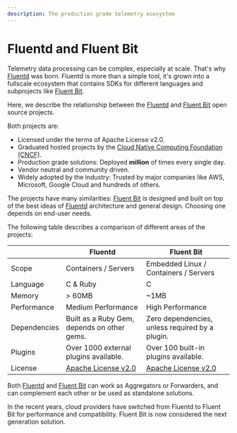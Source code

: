 ```yaml
---
description: The production grade telemetry ecosystem
---
```


# Fluentd and Fluent Bit

Telemetry data processing can be complex, especially at scale. That's why
[Fluentd](https://www.fluentd.org) was born. Fluentd is more than a simple tool,
it's grown into a fullscale ecosystem that contains SDKs for different languages
and subprojects like [Fluent Bit](https://fluentbit.io).

Here, we describe the relationship between the [Fluentd](http://fluentd.org)
and [Fluent Bit](http://fluentbit.io) open source projects.

Both projects are:

- Licensed under the terms of Apache License v2.0.
- Graduated hosted projects by the [Cloud Native Computing Foundation (CNCF)](https://cncf.io).
- Production grade solutions: Deployed **million** of times every single day.
- Vendor neutral and community driven.
- Widely adopted by the industry: Trusted by major companies like AWS, Microsoft,
  Google Cloud and hundreds of others.

The projects have many similarities: [Fluent Bit](https://fluentbit.io) is
designed and built on top of the best ideas of [Fluentd](https://www.fluentd.org)
architecture and general design. Choosing one depends on end-user needs.

The following table describes a comparison of different areas of the projects:

|              | Fluentd               | Fluent Bit            |
| ------------ | --------------------- | --------------------- |
| Scope        | Containers / Servers  | Embedded Linux / Containers / Servers |
| Language     | C & Ruby              | C                                     |
| Memory       |  > 60MB               | ~1MB                                  |
| Performance  | Medium Performance    | High Performance                      |
| Dependencies | Built as a Ruby Gem, depends on other gems. | Zero dependencies, unless required by a plugin. |
| Plugins      | Over 1000 external plugins available. | Over 100 built-in plugins available. |
| License      | [Apache License v2.0](http://www.apache.org/licenses/LICENSE-2.0) | [Apache License v2.0](http://www.apache.org/licenses/LICENSE-2.0) |

Both [Fluentd](https://www.fluentd.org) and [Fluent Bit](https://fluentbit.io)
can work as Aggregators or Forwarders, and can complement each other or be used
as standalone solutions.

In the recent years, cloud providers have switched from Fluentd to Fluent Bit for
performance and compatibility. Fluent Bit is now considered the next generation solution.

